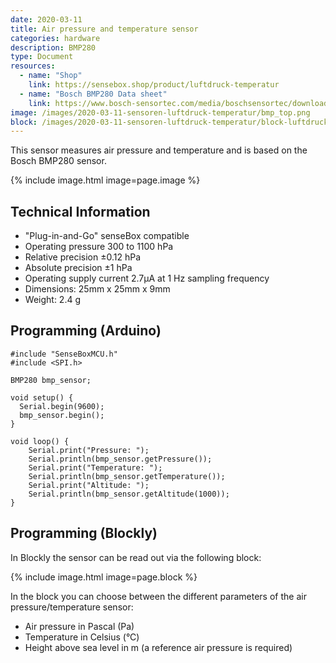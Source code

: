 ```yaml
---
date: 2020-03-11
title: Air pressure and temperature sensor
categories: hardware
description: BMP280
type: Document
resources:
  - name: "Shop"
    link: https://sensebox.shop/product/luftdruck-temperatur
  - name: "Bosch BMP280 Data sheet"
    link: https://www.bosch-sensortec.com/media/boschsensortec/downloads/datasheets/bst-bmp280-ds001.pdf
image: /images/2020-03-11-sensoren-luftdruck-temperatur/bmp_top.png
block: /images/2020-03-11-sensoren-luftdruck-temperatur/block-luftdruck-temperatur-en.svg
---
```

This sensor measures air pressure and temperature and is based on the Bosch BMP280 sensor.

{% include image.html image=page.image %}


## Technical Information

* "Plug-in-and-Go" senseBox compatible
* Operating pressure 300 to 1100 hPa
* Relative precision ±0.12 hPa
* Absolute precision ±1 hPa
* Operating supply current 2.7μA at 1 Hz sampling frequency
* Dimensions: 25mm x 25mm x 9mm
* Weight: 2.4 g

## Programming (Arduino)

```arduino
#include "SenseBoxMCU.h"
#include <SPI.h>

BMP280 bmp_sensor;

void setup() {
  Serial.begin(9600);
  bmp_sensor.begin();
}

void loop() {
    Serial.print("Pressure: ");
    Serial.println(bmp_sensor.getPressure());
    Serial.print("Temperature: ");
    Serial.println(bmp_sensor.getTemperature());
    Serial.print("Altitude: ");
    Serial.println(bmp_sensor.getAltitude(1000));
}
```

## Programming (Blockly)

In Blockly the sensor can be read out via the following block:

{% include image.html image=page.block %}

In the block you can choose between the different parameters of the air pressure/temperature sensor:

- Air pressure in Pascal (Pa)
- Temperature in Celsius (°C)
- Height above sea level in m (a reference air pressure is required)